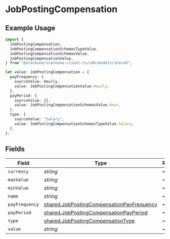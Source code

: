 # JobPostingCompensation

## Example Usage

```typescript
import {
  JobPostingCompensation,
  JobPostingCompensationSchemasTypeValue,
  JobPostingCompensationSchemasValue,
  JobPostingCompensationValue,
} from "@stackone/stackone-client-ts/sdk/models/shared";

let value: JobPostingCompensation = {
  payFrequency: {
    sourceValue: Hourly,
    value: JobPostingCompensationValue.Hourly,
  },
  payPeriod: {
    sourceValue: {},
    value: JobPostingCompensationSchemasValue.Hour,
  },
  type: {
    sourceValue: "Salary",
    value: JobPostingCompensationSchemasTypeValue.Salary,
  },
};
```

## Fields

| Field                                                                                                         | Type                                                                                                          | Required                                                                                                      | Description                                                                                                   |
| ------------------------------------------------------------------------------------------------------------- | ------------------------------------------------------------------------------------------------------------- | ------------------------------------------------------------------------------------------------------------- | ------------------------------------------------------------------------------------------------------------- |
| `currency`                                                                                                    | *string*                                                                                                      | :heavy_minus_sign:                                                                                            | N/A                                                                                                           |
| `maxValue`                                                                                                    | *string*                                                                                                      | :heavy_minus_sign:                                                                                            | N/A                                                                                                           |
| `minValue`                                                                                                    | *string*                                                                                                      | :heavy_minus_sign:                                                                                            | N/A                                                                                                           |
| `name`                                                                                                        | *string*                                                                                                      | :heavy_minus_sign:                                                                                            | N/A                                                                                                           |
| `payFrequency`                                                                                                | [shared.JobPostingCompensationPayFrequency](../../../sdk/models/shared/jobpostingcompensationpayfrequency.md) | :heavy_minus_sign:                                                                                            | N/A                                                                                                           |
| `payPeriod`                                                                                                   | [shared.JobPostingCompensationPayPeriod](../../../sdk/models/shared/jobpostingcompensationpayperiod.md)       | :heavy_minus_sign:                                                                                            | N/A                                                                                                           |
| `type`                                                                                                        | [shared.JobPostingCompensationType](../../../sdk/models/shared/jobpostingcompensationtype.md)                 | :heavy_minus_sign:                                                                                            | N/A                                                                                                           |
| `value`                                                                                                       | *string*                                                                                                      | :heavy_minus_sign:                                                                                            | N/A                                                                                                           |
